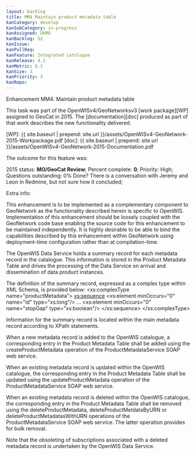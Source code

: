 ```yaml
---
layout: backlog
title: MM4 Maintain product metadata table
kanCategory: develop
kanSubCategory: in-progress
kanAssigned: UKMO
kanBacklog: 52
kanIssue:
kanPullReq:
kanFeature: Integrated catologue
kanRelease: 4.1
kanMetric: 6.1
kanSize: 3
kanPriority: 3
kanRepo:
---
```

Enhancement MM4: Maintain product metadata table

This task was part of the OpenWISv4/GeoNetworksv3 [work package][WP] assigned to GeoCat in 2015.  The [documentation][doc] produced as part of that work describes the new functionality delivered.

[WP]: {{ site.baseurl | prepend: site.url }}/assets/OpenWISv4-GeoNetwork-2015-Workpackage.pdf
[doc]: {{ site.baseurl | prepend: site.url }}/assets/OpenWISv4-GeoNetwork-2015-Documentation.pdf

The outcome for this feature was:

2015 status: **MO/GeoCat Review**; Percent complete: **0**; Priority: High; Questions outstanding: 0% Done? There is a conversation with Jeremy and Leon in Redmine, but not sure how it concluded;

Extra info:

This enhancement is to be implemented as a complementary component to GeoNetwork as the functionality described herein is specific to OpenWIS. Implementation of this enhancement should be loosely coupled with the GeoNetwork code base enabling the source code for this enhancement to be maintained independently. It is highly desirable to be able to bind the capabilities described by this enhancement within GeoNetwork using deployment-time configuration rather than at compilation-time.

The OpenWIS Data Service holds a summary record for each metadata record in the catalogue. This information is stored in the Product Metadata Table and drives the processing of the Data Service on arrival and dissemination of data product instances.

The definition of the summary record, expressed as a complex type within XML Schema, is provided below:
<xs:complexType name="productMetadata">
<xs:sequence>
<xs:element minOccurs="0" name="id" type="xs:long"/>
...
<xs:element minOccurs="0" name="stopGap" type="xs:boolean"/>
</xs:sequence>
</xs:complexType>

Information for the summary record is located within the main metadata record according to XPath statements.

When a new metadata record is added to the OpenWIS catalogue, a corresponding entry in the Product Metadata Table shall be added using the createProductMetadata operation of the ProductMetadataService SOAP web service.

When an existing metadata record is updated within the OpenWIS catalogue, the corresponding entry in the Product Metadata Table shall be updated using the updateProductMetadata operation of the ProductMetadataService SOAP web service.

When an existing metadata record is deleted within the OpenWIS catalogue, the corresponding entry in the Product Metadata Table shall be removed using the deleteProductMetadata, deleteProductMetdataByURN or deleteProductMetadatasWithURN operations of the ProductMetadataService SOAP web service. The latter operation provides for bulk removal.

Note that the obsoleting of subscriptions associated with a deleted metadata record is undertaken by the OpenWIS Data Service.
